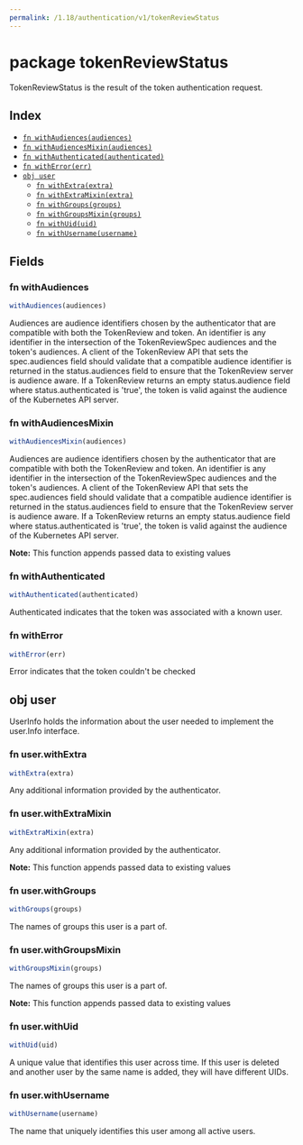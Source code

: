 ```yaml
---
permalink: /1.18/authentication/v1/tokenReviewStatus
---
```


# package tokenReviewStatus

TokenReviewStatus is the result of the token authentication request.

## Index

* [`fn withAudiences(audiences)`](#fn-withaudiences)
* [`fn withAudiencesMixin(audiences)`](#fn-withaudiencesmixin)
* [`fn withAuthenticated(authenticated)`](#fn-withauthenticated)
* [`fn withError(err)`](#fn-witherror)
* [`obj user`](#obj-user)
  * [`fn withExtra(extra)`](#fn-userwithextra)
  * [`fn withExtraMixin(extra)`](#fn-userwithextramixin)
  * [`fn withGroups(groups)`](#fn-userwithgroups)
  * [`fn withGroupsMixin(groups)`](#fn-userwithgroupsmixin)
  * [`fn withUid(uid)`](#fn-userwithuid)
  * [`fn withUsername(username)`](#fn-userwithusername)

## Fields

### fn withAudiences

```ts
withAudiences(audiences)
```

Audiences are audience identifiers chosen by the authenticator that are compatible with both the TokenReview and token. An identifier is any identifier in the intersection of the TokenReviewSpec audiences and the token's audiences. A client of the TokenReview API that sets the spec.audiences field should validate that a compatible audience identifier is returned in the status.audiences field to ensure that the TokenReview server is audience aware. If a TokenReview returns an empty status.audience field where status.authenticated is 'true', the token is valid against the audience of the Kubernetes API server.

### fn withAudiencesMixin

```ts
withAudiencesMixin(audiences)
```

Audiences are audience identifiers chosen by the authenticator that are compatible with both the TokenReview and token. An identifier is any identifier in the intersection of the TokenReviewSpec audiences and the token's audiences. A client of the TokenReview API that sets the spec.audiences field should validate that a compatible audience identifier is returned in the status.audiences field to ensure that the TokenReview server is audience aware. If a TokenReview returns an empty status.audience field where status.authenticated is 'true', the token is valid against the audience of the Kubernetes API server.

**Note:** This function appends passed data to existing values

### fn withAuthenticated

```ts
withAuthenticated(authenticated)
```

Authenticated indicates that the token was associated with a known user.

### fn withError

```ts
withError(err)
```

Error indicates that the token couldn't be checked

## obj user

UserInfo holds the information about the user needed to implement the user.Info interface.

### fn user.withExtra

```ts
withExtra(extra)
```

Any additional information provided by the authenticator.

### fn user.withExtraMixin

```ts
withExtraMixin(extra)
```

Any additional information provided by the authenticator.

**Note:** This function appends passed data to existing values

### fn user.withGroups

```ts
withGroups(groups)
```

The names of groups this user is a part of.

### fn user.withGroupsMixin

```ts
withGroupsMixin(groups)
```

The names of groups this user is a part of.

**Note:** This function appends passed data to existing values

### fn user.withUid

```ts
withUid(uid)
```

A unique value that identifies this user across time. If this user is deleted and another user by the same name is added, they will have different UIDs.

### fn user.withUsername

```ts
withUsername(username)
```

The name that uniquely identifies this user among all active users.